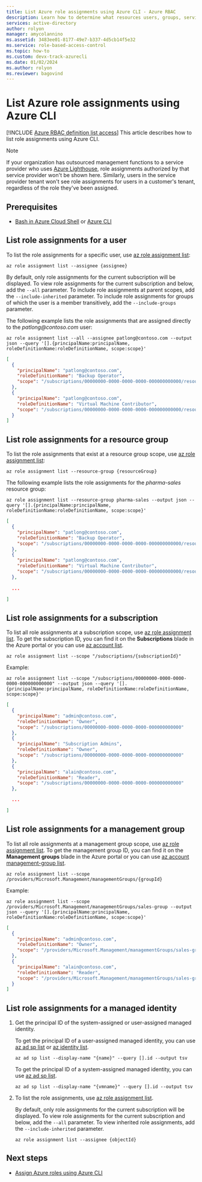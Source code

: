```yaml
---
title: List Azure role assignments using Azure CLI - Azure RBAC
description: Learn how to determine what resources users, groups, service principals, or managed identities have access to using Azure CLI and Azure role-based access control (Azure RBAC).
services: active-directory
author: rolyon
manager: amycolannino
ms.assetid: 3483ee01-8177-49e7-b337-4d5cb14f5e32
ms.service: role-based-access-control
ms.topic: how-to
ms.custom: devx-track-azurecli
ms.date: 01/02/2024
ms.author: rolyon
ms.reviewer: bagovind
---
```

# List Azure role assignments using Azure CLI

[!INCLUDE [Azure RBAC definition list access](../../includes/role-based-access-control/definition-list.md)] This article describes how to list role assignments using Azure CLI.

> [!NOTE]
> If your organization has outsourced management functions to a service provider who uses [Azure Lighthouse](../lighthouse/overview.md), role assignments authorized by that service provider won't be shown here. Similarly, users in the service provider tenant won't see role assignments for users in a customer's tenant, regardless of the role they've been assigned.

## Prerequisites

- [Bash in Azure Cloud Shell](../cloud-shell/overview.md) or [Azure CLI](/cli/azure)

## List role assignments for a user

To list the role assignments for a specific user, use [az role assignment list](/cli/azure/role/assignment#az-role-assignment-list):

```azurecli
az role assignment list --assignee {assignee}
```

By default, only role assignments for the current subscription will be displayed. To view role assignments for the current subscription and below, add the `--all` parameter. To include role assignments at parent scopes, add the `--include-inherited` parameter. To include role assignments for groups of which the user is a member transitively, add the `--include-groups` parameter.

The following example lists the role assignments that are assigned directly to the *patlong\@contoso.com* user:

```azurecli
az role assignment list --all --assignee patlong@contoso.com --output json --query '[].{principalName:principalName, roleDefinitionName:roleDefinitionName, scope:scope}'
```

```json
[
  {
    "principalName": "patlong@contoso.com",
    "roleDefinitionName": "Backup Operator",
    "scope": "/subscriptions/00000000-0000-0000-0000-000000000000/resourceGroups/pharma-sales"
  },
  {
    "principalName": "patlong@contoso.com",
    "roleDefinitionName": "Virtual Machine Contributor",
    "scope": "/subscriptions/00000000-0000-0000-0000-000000000000/resourceGroups/pharma-sales"
  }
]
```

## List role assignments for a resource group

To list the role assignments that exist at a resource group scope, use [az role assignment list](/cli/azure/role/assignment#az-role-assignment-list):

```azurecli
az role assignment list --resource-group {resourceGroup}
```

The following example lists the role assignments for the *pharma-sales* resource group:

```azurecli
az role assignment list --resource-group pharma-sales --output json --query '[].{principalName:principalName, roleDefinitionName:roleDefinitionName, scope:scope}'
```

```json
[
  {
    "principalName": "patlong@contoso.com",
    "roleDefinitionName": "Backup Operator",
    "scope": "/subscriptions/00000000-0000-0000-0000-000000000000/resourceGroups/pharma-sales"
  },
  {
    "principalName": "patlong@contoso.com",
    "roleDefinitionName": "Virtual Machine Contributor",
    "scope": "/subscriptions/00000000-0000-0000-0000-000000000000/resourceGroups/pharma-sales"
  },
  
  ...

]
```

## List role assignments for a subscription

To list all role assignments at a subscription scope, use [az role assignment list](/cli/azure/role/assignment#az-role-assignment-list). To get the subscription ID, you can find it on the **Subscriptions** blade in the Azure portal or you can use [az account list](/cli/azure/account#az-account-list).

```azurecli
az role assignment list --scope "/subscriptions/{subscriptionId}"
```

Example:

```azurecli
az role assignment list --scope "/subscriptions/00000000-0000-0000-0000-000000000000" --output json --query '[].{principalName:principalName, roleDefinitionName:roleDefinitionName, scope:scope}'
```

```json
[
  {
    "principalName": "admin@contoso.com",
    "roleDefinitionName": "Owner",
    "scope": "/subscriptions/00000000-0000-0000-0000-000000000000"
  },
  {
    "principalName": "Subscription Admins",
    "roleDefinitionName": "Owner",
    "scope": "/subscriptions/00000000-0000-0000-0000-000000000000"
  },
  {
    "principalName": "alain@contoso.com",
    "roleDefinitionName": "Reader",
    "scope": "/subscriptions/00000000-0000-0000-0000-000000000000"
  },

  ...

]
```

## List role assignments for a management group

To list all role assignments at a management group scope, use [az role assignment list](/cli/azure/role/assignment#az-role-assignment-list). To get the management group ID, you can find it on the **Management groups** blade in the Azure portal or you can use [az account management-group list](/cli/azure/account/management-group#az-account-management-group-list).

```azurecli
az role assignment list --scope /providers/Microsoft.Management/managementGroups/{groupId}
```

Example:

```azurecli
az role assignment list --scope /providers/Microsoft.Management/managementGroups/sales-group --output json --query '[].{principalName:principalName, roleDefinitionName:roleDefinitionName, scope:scope}'
```

```json
[
  {
    "principalName": "admin@contoso.com",
    "roleDefinitionName": "Owner",
    "scope": "/providers/Microsoft.Management/managementGroups/sales-group"
  },
  {
    "principalName": "alain@contoso.com",
    "roleDefinitionName": "Reader",
    "scope": "/providers/Microsoft.Management/managementGroups/sales-group"
  }
]
```

## List role assignments for a managed identity

1. Get the principal ID of the system-assigned or user-assigned managed identity.

    To get the principal ID of a user-assigned managed identity, you can use [az ad sp list](/cli/azure/ad/sp#az-ad-sp-list) or [az identity list](/cli/azure/identity#az-identity-list).

    ```azurecli
    az ad sp list --display-name "{name}" --query [].id --output tsv
    ```

    To get the principal ID of a system-assigned managed identity, you can use [az ad sp list](/cli/azure/ad/sp#az-ad-sp-list).

    ```azurecli
    az ad sp list --display-name "{vmname}" --query [].id --output tsv
    ```

1. To list the role assignments, use [az role assignment list](/cli/azure/role/assignment#az-role-assignment-list).

    By default, only role assignments for the current subscription will be displayed. To view role assignments for the current subscription and below, add the `--all` parameter. To view inherited role assignments, add the `--include-inherited` parameter.

    ```azurecli
    az role assignment list --assignee {objectId}
    ```

## Next steps

- [Assign Azure roles using Azure CLI](role-assignments-cli.md)
